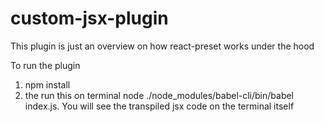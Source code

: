 # custom-jsx-plugin
This plugin is just an overview on how react-preset works under the hood


To run the plugin
1. npm install
2. the run this on terminal node ./node_modules/babel-cli/bin/babel index.js. You will see the transpiled jsx code on the terminal itself
